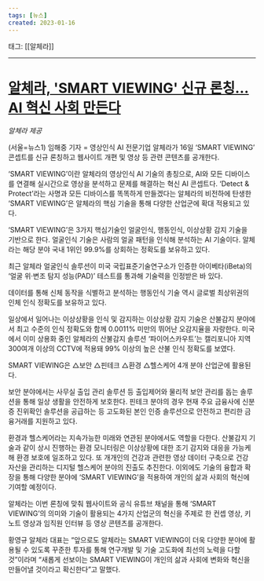 ```yaml
---
tags: [뉴스]
created: 2023-01-16
---
```


태그: [[알체라]]

___

# [알체라, 'SMART VIEWING' 신규 론칭…AI 혁신 사회 만든다](https://n.news.naver.com/article/421/0006578510?sid=101)
*알체라 제공*  

(서울=뉴스1) 임해중 기자 = 영상인식 AI 전문기업 알체라가 16일 ‘SMART VIEWING’ 콘셉트를 신규 론칭하고 웹사이트 개편 및 영상 등 관련 콘텐츠를 공개한다.

‘SMART VIEWING’이란 알체라의 영상인식 AI 기술의 총칭으로, AI와 모든 디바이스를 연결해 실시간으로 영상을 분석하고 문제를 해결하는 혁신 AI 콘셉트다. ‘Detect & Protect’라는 사명과 모든 디바이스를 똑똑하게 만들겠다는 알체라의 비전하에 탄생한 ‘SMART VIEWING’은 알체라의 핵심 기술을 통해 다양한 산업군에 확대 적용되고 있다.

‘SMART VIEWING’은 3가지 핵심기술인 얼굴인식, 행동인식, 이상상황 감지 기술을 기반으로 한다. 얼굴인식 기술은 사람의 얼굴 패턴을 인식해 분석하는 AI 기술이다. 알체라는 해당 분야 국내 1위인 99.9%를 상회하는 정확도를 보유하고 있다.

최근 알체라 얼굴인식 솔루션이 미국 국립표준기술연구소가 인증한 아이베타(iBeta)의 ‘얼굴 위·변조 탐지 성능(PAD)’ 테스트를 통과해 기술력을 인정받은 바 있다.

데이터를 통해 신체 동작을 식별하고 분석하는 행동인식 기술 역시 글로벌 최상위권의 인체 인식 정확도를 보유하고 있다.

일상에서 일어나는 이상상황을 인식 및 감지하는 이상상황 감지 기술은 산불감지 분야에서 최고 수준의 인식 정확도와 함께 0.0011% 미만의 뛰어난 오감지율을 자랑한다. 미국에서 이미 상용화 중인 알체라의 산불감지 솔루션 ‘파이어스카우트’는 캘리포니아 지역 300여개 이상의 CCTV에 적용돼 99% 이상의 높은 산불 인식 정확도를 보였다.

SMART VIEWING은 △보안 △핀테크 △환경 △헬스케어 4개 분야 산업군에 활용된다.

보안 분야에서는 사무실 출입 관리 솔루션 등 출입제어와 물리적 보안 관리를 돕는 솔루션을 통해 일상 생활을 안전하게 보호한다. 핀테크 분야의 경우 현재 주요 금융사에 신분증 진위확인 솔루션을 공급하는 등 고도화된 본인 인증 솔루션으로 안전하고 편리한 금융거래를 지원하고 있다.

환경과 헬스케어라는 지속가능한 미래와 연관된 분야에서도 역할을 다한다. 산불감지 기술과 같이 상시 진행하는 환경 모니터링은 이상상황에 대한 조기 감지와 대응을 가능케 해 환경 보호에 일조하고 있다. 또 개개인의 건강과 관련한 영상 데이터 구축으로 건강 자산을 관리하는 디지털 헬스케어 분야의 진출도 추진한다. 이외에도 기술의 융합과 확장을 통해 다양한 분야에 ‘SMART VIEWING’을 적용하여 개인의 삶과 사회의 혁신에 기여할 예정이다.

알체라는 이번 론칭에 맞춰 웹사이트와 공식 유튜브 채널을 통해 ‘SMART VIEWING’의 의미와 기술이 활용되는 4가지 산업군의 혁신을 주제로 한 컨셉 영상, 키노트 영상과 임직원 인터뷰 등 영상 콘텐츠를 공개한다.

황영규 알체라 대표는 “앞으로도 알체라는 SMART VIEWING이 더욱 다양한 분야에 활용될 수 있도록 꾸준한 투자를 통해 연구개발 및 기술 고도화에 최선의 노력을 다할 것”이라며 “새롭게 선보이는 SMART VIEWING이 개인의 삶과 사회에 변화와 혁신을 만들어낼 것이라고 확신한다”고 말했다.
